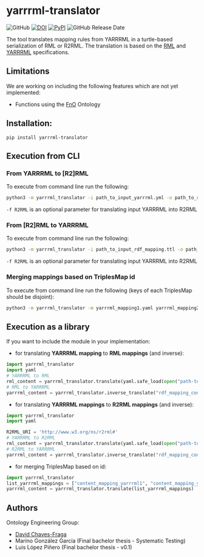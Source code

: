 # yarrrml-translator

![GitHub](https://img.shields.io/github/license/oeg-upm/yarrrml-translator?style=flat)
[![DOI](https://zenodo.org/badge/DOI/10.5281/zenodo.7024501.svg)](https://doi.org/10.5281/zenodo.7024501)
[![PyPI](https://img.shields.io/pypi/v/yarrrml-translator?style=flat)](https://pypi.org/project/yarrrml-translator)
![GitHub Release Date](https://img.shields.io/github/release-date/oeg-upm/yarrrml-translator)

The tool translates mapping rules from YARRRML in a turtle-based serialization of RML or R2RML. The translation is based 
on the [RML](https://rml.io/specs/rml/) and [YARRRML](https://rml.io/yarrrml/spec/) specifications.

## Limitations
We are working on including the following features which are not yet implemented:
- Functions using the [FnO](https://fno.io/) Ontology

## Installation:
```
pip install yarrrml-translator
```

## Execution from CLI

### From YARRRML to \[R2\]RML
To execute from command line run the following:
```bash
python3 -m yarrrml_translator -i path_to_input_yarrrml.yml -o path_to_rdf_mapping.ttl [-f R2RML]
```
`-f R2RML` is an optional parameter for translating input YARRRML into R2RML

### From \[R2\]RML to YARRRML 
To execute from command line run the following:
```bash
python3 -m yarrrml_translator -i path_to_input_rdf_mapping.ttl -o path_to_output_yarrrml.yml [-f R2RML]
```
`-f R2RML` is an optional parameter for translating input YARRRML into R2RML

### Merging mappings based on TriplesMap id
To execute from command line run the following (keys of each TriplesMap should be disjoint):
```bash
python3 -m yarrrml_translator -m yarrrml_mapping1.yaml yarrrml_mapping2.yaml [..] -o path_to_output_yarrrml.yml
```

## Execution as a library

If you want to include the module in your implementation:
- for translating **YARRRML mapping** to **RML mappings** (and inverse):
```python
import yarrrml_translator
import yaml
# YARRRML to RML
rml_content = yarrrml_translator.translate(yaml.safe_load(open("path-to-yarrrml")))
# RML to YARRRML
yarrrml_content = yarrrml_translator.inverse_translate("rdf_mapping_content")
```
- for translating **YARRRML mappings** to **R2RML mappings** (and inverse):
```python
import yarrrml_translator
import yaml

R2RML_URI = 'http://www.w3.org/ns/r2rml#'
# YARRRML to R2RML
rml_content = yarrrml_translator.translate(yaml.safe_load(open("path-to-yarrrml")), mapping_format=R2RML_URI)
# R2RML to YARRRML
yarrrml_content = yarrrml_translator.inverse_translate("rdf_mapping_content", mapping_format=R2RML_URI)
```
- for merging TriplesMap based on id:
```python
import yarrrml_translator
list_yarrrml_mappings = ["content_mapping_yarrrml1", "content_mapping_yarrrml1"]
yarrrml_content = yarrrml_translator.translate(list_yarrrml_mappings)
```

## Authors
Ontology Engineering Group:
- [David Chaves-Fraga](mailto:david.chaves@upm.es)
- Marino González García (Final bachelor thesis - Systematic Testing)
- Luis López Piñero (Final bachelor thesis - v0.1)



